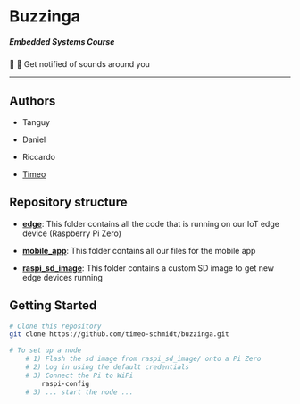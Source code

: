 # Buzzinga

##### Embedded Systems Course

🔔 🙉 Get notified of sounds around you



---



## Authors

- Tanguy

- Daniel

- Riccardo

- [Timeo](http://github.com/timeo-schmidt/)



## Repository structure

- **[edge](edge/)**: This folder contains all the code that is running on our IoT edge device (Raspberry Pi Zero)

- **[mobile_app](mobile_app/)**: This folder contains all our files for the mobile app

- **[raspi_sd_image](raspi_sd_image/)**: This folder contains a custom SD image to get new edge devices running

## 

## Getting Started

```bash
# Clone this repository
git clone https://github.com/timeo-schmidt/buzzinga.git

# To set up a node
    # 1) Flash the sd image from raspi_sd_image/ onto a Pi Zero
    # 2) Log in using the default credentials
    # 3) Connect the Pi to WiFi
        raspi-config
    # 3) ... start the node ...

```
